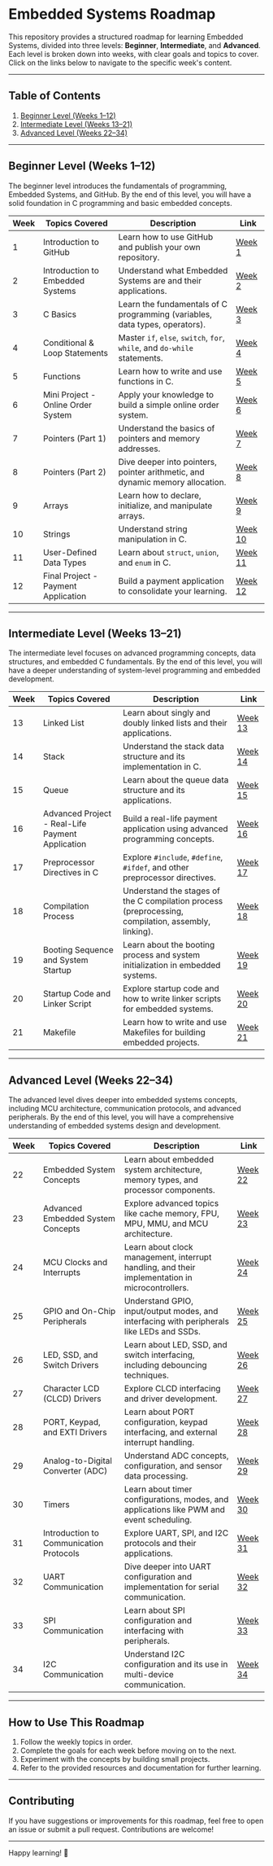 # Embedded Systems Roadmap

This repository provides a structured roadmap for learning Embedded Systems, divided into three levels: **Beginner**, **Intermediate**, and **Advanced**. Each level is broken down into weeks, with clear goals and topics to cover. Click on the links below to navigate to the specific week's content.

---

## Table of Contents
1. [Beginner Level (Weeks 1–12)](#beginner-level-weeks-112)
2. [Intermediate Level (Weeks 13–21)](#intermediate-level-weeks-1321)
3. [Advanced Level (Weeks 22–34)](#advanced-level-weeks-2234)

---

## Beginner Level (Weeks 1–12)

The beginner level introduces the fundamentals of programming, Embedded Systems, and GitHub. By the end of this level, you will have a solid foundation in C programming and basic embedded concepts.

| Week | Topics Covered | Description | Link |
|------|----------------|-------------|------|
| 1    | Introduction to GitHub | Learn how to use GitHub and publish your own repository. | [Week 1](./Weeks/Week01.md) |
| 2    | Introduction to Embedded Systems | Understand what Embedded Systems are and their applications. | [Week 2](./Weeks/Week02.md) |
| 3    | C Basics | Learn the fundamentals of C programming (variables, data types, operators). | [Week 3](./Weeks/Week03.md) |
| 4    | Conditional & Loop Statements | Master `if`, `else`, `switch`, `for`, `while`, and `do-while` statements. | [Week 4](./Weeks/Week04.md) |
| 5    | Functions | Learn how to write and use functions in C. | [Week 5](./Weeks/Week05.md) |
| 6    | Mini Project - Online Order System | Apply your knowledge to build a simple online order system. | [Week 6](./Weeks/Week06.md) |
| 7    | Pointers (Part 1) | Understand the basics of pointers and memory addresses. | [Week 7](./Weeks/Week07.md) |
| 8    | Pointers (Part 2) | Dive deeper into pointers, pointer arithmetic, and dynamic memory allocation. | [Week 8](./Weeks/Week08.md) |
| 9    | Arrays | Learn how to declare, initialize, and manipulate arrays. | [Week 9](./Weeks/Week09.md) |
| 10   | Strings | Understand string manipulation in C. | [Week 10](./Weeks/Week10.md) |
| 11   | User-Defined Data Types | Learn about `struct`, `union`, and `enum` in C. | [Week 11](./Weeks/Week11.md) |
| 12   | Final Project - Payment Application | Build a payment application to consolidate your learning. | [Week 12](./Weeks/Week12.md) |

---

## Intermediate Level (Weeks 13–21)

The intermediate level focuses on advanced programming concepts, data structures, and embedded C fundamentals. By the end of this level, you will have a deeper understanding of system-level programming and embedded development.

| Week | Topics Covered | Description | Link |
|------|----------------|-------------|------|
| 13   | Linked List | Learn about singly and doubly linked lists and their applications. | [Week 13](./Weeks/Week13.md) |
| 14   | Stack | Understand the stack data structure and its implementation in C. | [Week 14](./Weeks/Week14.md) |
| 15   | Queue | Learn about the queue data structure and its applications. | [Week 15](./Weeks/Week15.md) |
| 16   | Advanced Project - Real-Life Payment Application | Build a real-life payment application using advanced programming concepts. | [Week 16](./Weeks/Week16.md) |
| 17   | Preprocessor Directives in C | Explore `#include`, `#define`, `#ifdef`, and other preprocessor directives. | [Week 17](./Weeks/Week17.md) |
| 18   | Compilation Process | Understand the stages of the C compilation process (preprocessing, compilation, assembly, linking). | [Week 18](./Weeks/Week18.md) |
| 19   | Booting Sequence and System Startup | Learn about the booting process and system initialization in embedded systems. | [Week 19](./Weeks/Week19.md) |
| 20   | Startup Code and Linker Script | Explore startup code and how to write linker scripts for embedded systems. | [Week 20](./Weeks/Week20.md) |
| 21   | Makefile | Learn how to write and use Makefiles for building embedded projects. | [Week 21](./Weeks/Week21.md) |

---

## Advanced Level (Weeks 22–34)

The advanced level dives deeper into embedded systems concepts, including MCU architecture, communication protocols, and advanced peripherals. By the end of this level, you will have a comprehensive understanding of embedded systems design and development.

| Week | Topics Covered | Description | Link |
|------|----------------|-------------|------|
| 22   | Embedded System Concepts | Learn about embedded system architecture, memory types, and processor components. | [Week 22](./Weeks/Week22.md) |
| 23   | Advanced Embedded System Concepts | Explore advanced topics like cache memory, FPU, MPU, MMU, and MCU architecture. | [Week 23](./Weeks/Week23.md) |
| 24   | MCU Clocks and Interrupts | Learn about clock management, interrupt handling, and their implementation in microcontrollers. | [Week 24](./Weeks/Week24.md) |
| 25   | GPIO and On-Chip Peripherals | Understand GPIO, input/output modes, and interfacing with peripherals like LEDs and SSDs. | [Week 25](./Weeks/Week25.md) |
| 26   | LED, SSD, and Switch Drivers | Learn about LED, SSD, and switch interfacing, including debouncing techniques. | [Week 26](./Weeks/Week26.md) |
| 27   | Character LCD (CLCD) Drivers | Explore CLCD interfacing and driver development. | [Week 27](./Weeks/Week27.md) |
| 28   | PORT, Keypad, and EXTI Drivers | Learn about PORT configuration, keypad interfacing, and external interrupt handling. | [Week 28](./Weeks/Week28.md) |
| 29   | Analog-to-Digital Converter (ADC) | Understand ADC concepts, configuration, and sensor data processing. | [Week 29](./Weeks/Week29.md) |
| 30   | Timers | Learn about timer configurations, modes, and applications like PWM and event scheduling. | [Week 30](./Weeks/Week30.md) |
| 31   | Introduction to Communication Protocols | Explore UART, SPI, and I2C protocols and their applications. | [Week 31](./Weeks/Week31.md) |
| 32   | UART Communication | Dive deeper into UART configuration and implementation for serial communication. | [Week 32](./Weeks/Week32.md) |
| 33   | SPI Communication | Learn about SPI configuration and interfacing with peripherals. | [Week 33](./Weeks/Week33.md) |
| 34   | I2C Communication | Understand I2C configuration and its use in multi-device communication. | [Week 34](./Weeks/Week34.md) |

---

## How to Use This Roadmap
1. Follow the weekly topics in order.
2. Complete the goals for each week before moving on to the next.
3. Experiment with the concepts by building small projects.
4. Refer to the provided resources and documentation for further learning.

---

## Contributing
If you have suggestions or improvements for this roadmap, feel free to open an issue or submit a pull request. Contributions are welcome!

---

Happy learning! 🚀
